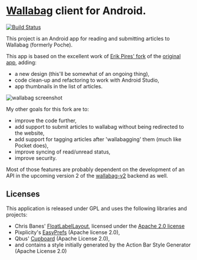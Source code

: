 # [Wallabag][] client for Android. 
[![Build Status](https://travis-ci.org/monkeyinmysoup/wallabag-android.svg?branch=develop-studio)](https://travis-ci.org/monkeyinmysoup/wallabag-android)

This project is an Android app for reading and submitting articles to Wallabag (formerly Poche).

This app is based on the excellent work of [Erik Pires' fork][0] of the [original app][1], adding:

- a new design (this'll be somewhat of an ongoing thing),
- code clean-up and refactoring to work with Android Studio,
- app thumbnails in the list of articles.

![wallabag screenshot](https://i.imgur.com/MVretvH.png)


My other goals for this fork are to: 
- improve the code further,
- add support to submit articles to wallabag without being redirected to the website,
- add support for tagging articles after 'wallabagging' them (much like Pocket does),
- improve syncing of read/unread status,
- improve security.

Most of those features are probably dependent on the development of an API in the upcoming version 2 of the [wallabag-v2][] backend as well.


## Licenses

This application is released under GPL and uses the following libraries and projects:

- Chris Banes' [FloatLabelLayout][4], licensed under the [Apache 2.0 license][apache]
- Pixplicity's [EasyPrefs][5] (Apache license 2.0),
- Qbus' [Cupboard][6] (Apache License 2.0),
- and contains a style initially generated by the Action Bar Style Generator (Apache License 2.0)

[wallabag]: http://wallabag.org
[wallabag-v2]: https://github.com/wallabag/wallabag/tree/v2-silex
[apache]: http://www.apache.org/licenses/LICENSE-2.0.txt
[0]: https://github.com/erickpires/wallabag-android
[1]: https://github.com/wallabag/android-app
[2]: https://github.com/castorflex/SmoothProgressBar
[3]: http://pt.wikipedia.org/wiki/Beerware
[4]: https://gist.github.com/chrisbanes/11247418
[5]: https://github.com/Pixplicity/EasyPreferences
[6]: https://bitbucket.org/qbusict/cupboard
